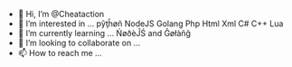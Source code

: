 - 👋 Hi, I’m @Cheataction
- 👀 I’m interested in ... pŷţĥøñ NodeJS Golang Php Html Xml C# C++ Lua
- 🌱 I’m currently learning ... ŃøðèĴŚ and Ĝøłàñĝ
- 💞️ I’m looking to collaborate on ...
- 📫 How to reach me ...

<!---
Cheataction/Cheataction is a ✨ special ✨ repository because its `README.md` (this file) appears on your GitHub profile.
You can click the Preview link to take a look at your changes.
--->
